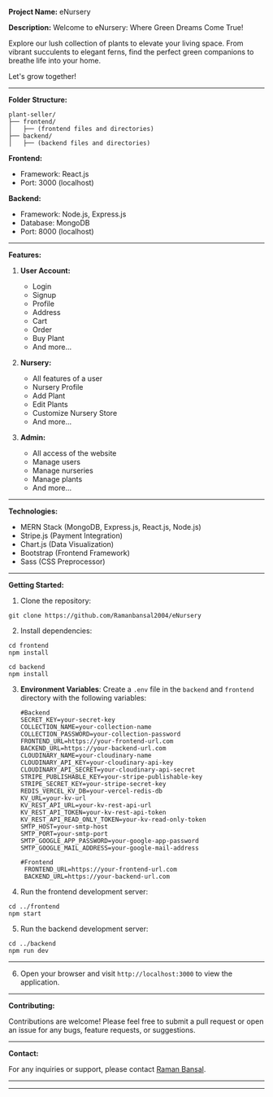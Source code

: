 

**Project Name:** eNursery

**Description:** Welcome to eNursery: Where Green Dreams Come True!

Explore our lush collection of plants to elevate your living space. From vibrant succulents to elegant ferns, find the perfect green companions to breathe life into your home.

Let's grow together!

---

**Folder Structure:**

```
plant-seller/
├── frontend/
│   ├── (frontend files and directories)
├── backend/
│   ├── (backend files and directories)
```

**Frontend:**
- Framework: React.js
- Port: 3000 (localhost)

**Backend:**
- Framework: Node.js, Express.js
- Database: MongoDB
- Port: 8000 (localhost)

---

**Features:**

1. **User Account:**
   - Login
   - Signup
   - Profile
   - Address
   - Cart
   - Order
   - Buy Plant
   - And more...

2. **Nursery:**
   - All features of a user
   - Nursery Profile
   - Add Plant
   - Edit Plants
   - Customize Nursery Store
   - And more...

3. **Admin:**
   - All access of the website
   - Manage users
   - Manage nurseries
   - Manage plants
   - And more...

---

**Technologies:**

- MERN Stack (MongoDB, Express.js, React.js, Node.js)
- Stripe.js (Payment Integration)
- Chart.js (Data Visualization)
- Bootstrap (Frontend Framework)
- Sass (CSS Preprocessor)

---

**Getting Started:**

1. Clone the repository:



```
git clone https://github.com/Ramanbansal2004/eNursery
```

2. Install dependencies:

```
cd frontend
npm install

cd backend
npm install
```


3. **Environment Variables**: Create a `.env` file in the `backend` and `frontend` directory with the following variables:
    ```
    #Backend
    SECRET_KEY=your-secret-key
    COLLECTION_NAME=your-collection-name
    COLLECTION_PASSWORD=your-collection-password
    FRONTEND_URL=https://your-frontend-url.com
    BACKEND_URL=https://your-backend-url.com
    CLOUDINARY_NAME=your-cloudinary-name
    CLOUDINARY_API_KEY=your-cloudinary-api-key
    CLOUDINARY_API_SECRET=your-cloudinary-api-secret
    STRIPE_PUBLISHABLE_KEY=your-stripe-publishable-key
    STRIPE_SECRET_KEY=your-stripe-secret-key
    REDIS_VERCEL_KV_DB=your-vercel-redis-db
    KV_URL=your-kv-url
    KV_REST_API_URL=your-kv-rest-api-url
    KV_REST_API_TOKEN=your-kv-rest-api-token
    KV_REST_API_READ_ONLY_TOKEN=your-kv-read-only-token
    SMTP_HOST=your-smtp-host
    SMTP_PORT=your-smtp-port
    SMTP_GOOGLE_APP_PASSWORD=your-google-app-password
    SMTP_GOOGLE_MAIL_ADDRESS=your-google-mail-address

    #Frontend
     FRONTEND_URL=https://your-frontend-url.com
     BACKEND_URL=https://your-backend-url.com
    ```
4. Run the frontend development server:



```
cd ../frontend
npm start
```


5. Run the backend development server:

```
cd ../backend
npm run dev
```
---

6. Open your browser and visit `http://localhost:3000` to view the application.

---

**Contributing:**

Contributions are welcome! Please feel free to submit a pull request or open an issue for any bugs, feature requests, or suggestions.

---

**Contact:**

For any inquiries or support, please contact [Raman Bansal](ramanbansal2004@gmail.com).

---

---